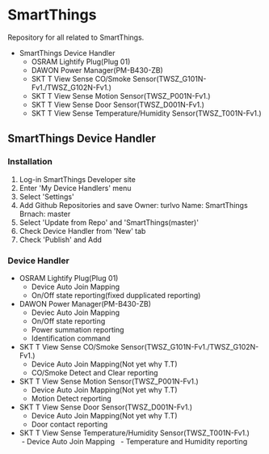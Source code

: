 # SmartThings

Repository for all related to SmartThings.
- SmartThings Device Handler
  - OSRAM Lightify Plug(Plug 01)
  - DAWON Power Manager(PM-B430-ZB)
  - SKT T View Sense CO/Smoke Sensor(TWSZ_G101N-Fv1./TWSZ_G102N-Fv1.)
  - SKT T View Sense Motion Sensor(TWSZ_P001N-Fv1.)
  - SKT T View Sense Door Sensor(TWSZ_D001N-Fv1.)
  - SKT T View Sense Temperature/Humidity Sensor(TWSZ_T001N-Fv1.)

  
  
## SmartThings Device Handler
### Installation
  1. Log-in SmartThings Developer site
  2. Enter 'My Device Handlers' menu
  3. Select 'Settings'
  4. Add Github Repositories and save
    Owner: turlvo
    Name: SmartThings
    Brnach: master
  5. Select 'Update from Repo' and 'SmartThings(master)'
  6. Check Device Handler from 'New' tab
  7. Check 'Publish' and Add


### Device Handler
 - OSRAM Lightify Plug(Plug 01)
      - Device Auto Join Mapping
      - On/Off state reporting(fixed dupplicated reporting)
 - DAWON Power Manager(PM-B430-ZB)
      - Deviec Auto Join Mapping
      - On/Off state reporting
      - Power summation reporting
      - Identification command
 - SKT T View Sense CO/Smoke Sensor(TWSZ_G101N-Fv1./TWSZ_G102N-Fv1.)
      - Device Auto Join Mapping(Not yet why T.T)
      - CO/Smoke Detect and Clear reporting
 - SKT T View Sense Motion Sensor(TWSZ_P001N-Fv1.)
      - Device Auto Join Mapping(Not yet why T.T)
      - Motion Detect reporting
 - SKT T View Sense Door Sensor(TWSZ_D001N-Fv1.)
      - Device Auto Join Mapping(Not yet why T.T)
      - Door contact reporting
 - SKT T View Sense Temperature/Humidity Sensor(TWSZ_T001N-Fv1.)
      - Device Auto Join Mapping
      - Temperature and Humidity reporting
  

  
